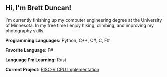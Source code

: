 
## Hi, I'm Brett Duncan!

I'm currently finishing up my computer engineering degree at the University of Minnesota. In my free time I enjoy hiking, climbing, and improving my photography skills.


**Programming Languages:** Python, C++, C#, C, F#

**Favorite Language:** F#

**Language I'm Learning:** Rust

**Current Project:** [RISC-V CPU Implementation](https://github.com/brett-dun/risc-v)
